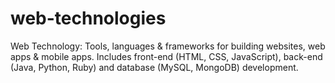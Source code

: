 # web-technologies
Web Technology: Tools, languages &amp; frameworks for building websites, web apps &amp; mobile apps. Includes front-end (HTML, CSS, JavaScript), back-end (Java, Python, Ruby) and database (MySQL, MongoDB) development.
